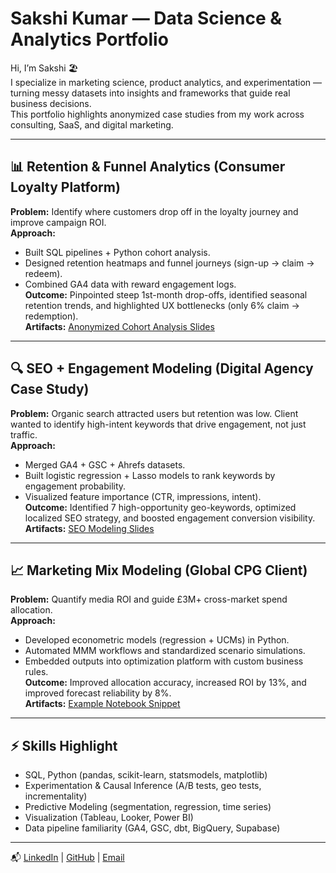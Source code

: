 # Sakshi Kumar — Data Science & Analytics Portfolio

Hi, I’m Sakshi 🏖️  
I specialize in marketing science, product analytics, and experimentation — turning messy datasets into insights and frameworks that guide real business decisions.  
This portfolio highlights anonymized case studies from my work across consulting, SaaS, and digital marketing.

---

## 📊 Retention & Funnel Analytics (Consumer Loyalty Platform)
**Problem:** Identify where customers drop off in the loyalty journey and improve campaign ROI.  
**Approach:**  
- Built SQL pipelines + Python cohort analysis.  
- Designed retention heatmaps and funnel journeys (sign-up → claim → redeem).  
- Combined GA4 data with reward engagement logs.  
**Outcome:** Pinpointed steep 1st-month drop-offs, identified seasonal retention trends, and highlighted UX bottlenecks (only 6% claim → redemption).  
**Artifacts:** [Anonymized Cohort Analysis Slides](link)

---

## 🔍 SEO + Engagement Modeling (Digital Agency Case Study)
**Problem:** Organic search attracted users but retention was low. Client wanted to identify high-intent keywords that drive engagement, not just traffic.  
**Approach:**  
- Merged GA4 + GSC + Ahrefs datasets.  
- Built logistic regression + Lasso models to rank keywords by engagement probability.  
- Visualized feature importance (CTR, impressions, intent).  
**Outcome:** Identified 7 high-opportunity geo-keywords, optimized localized SEO strategy, and boosted engagement conversion visibility.  
**Artifacts:** [SEO Modeling Slides](link)

---

## 📈 Marketing Mix Modeling (Global CPG Client)
**Problem:** Quantify media ROI and guide £3M+ cross-market spend allocation.  
**Approach:**  
- Developed econometric models (regression + UCMs) in Python.  
- Automated MMM workflows and standardized scenario simulations.  
- Embedded outputs into optimization platform with custom business rules.  
**Outcome:** Improved allocation accuracy, increased ROI by 13%, and improved forecast reliability by 8%.  
**Artifacts:** [Example Notebook Snippet](link)

---

## ⚡ Skills Highlight
- SQL, Python (pandas, scikit-learn, statsmodels, matplotlib)  
- Experimentation & Causal Inference (A/B tests, geo tests, incrementality)  
- Predictive Modeling (segmentation, regression, time series)  
- Visualization (Tableau, Looker, Power BI)  
- Data pipeline familiarity (GA4, GSC, dbt, BigQuery, Supabase)

---

📬 [LinkedIn](https://www.linkedin.com/in/sakshikmr/) | [GitHub](https://github.com/sunnysidesk) | [Email](sakshim.kmr11@gmail.com)
